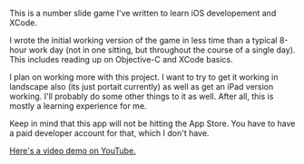 This is a number slide game I've written to learn iOS developement and XCode.

I wrote the initial working version of the game in less time than a typical 8-hour work day (not in one sitting, but throughout the course of a single day). This includes reading up on Objective-C and XCode basics.

I plan on working more with this project. I want to try to get it working in landscape also (its just portait currently) as well as get an iPad version working. I'll probably do some other things to it as well. After all, this is mostly a learning experience for me.

Keep in mind that this app will not be hitting the App Store. You have to have a paid developer account for that, which I don't have.

[Here's a video demo on YouTube.](http://youtu.be/N3LO-KHWgFI)